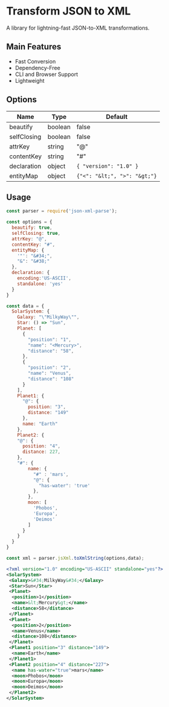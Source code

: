 # Transform JSON to XML

A library for lightning-fast JSON-to-XML transformations.

## Main Features

* Fast Conversion
* Dependency-Free
* CLI and Browser Support
* Lightweight

## Options

| Name | Type | Default
|---|---|---|
| beautify | boolean | false |
| selfClosing | boolean | false |
| attrKey | string | "@" |
| contentKey | string | "#" |
| declaration | object | `{ "version": "1.0" }` |
| entityMap | object | `{"<": "&lt;", ">": "&gt;"}` |

## Usage

```js
const parser = require('json-xml-parse');

const options = {
  beautify: true,
  selfClosing: true,
  attrKey: "@",
  contentKey: "#",
  entityMap: {
    '"': "&#34;",
    "&": "&#38;"
  },
  declaration: {
    encoding:'US-ASCII',
    standalone: 'yes'
  }
}

const data = {
  SolarSystem: {
    Galaxy: "\"MilkyWay\"",
    Star: () => "Sun",
    Planet: [
      {
        "position": "1",
        "name": "<Mercury>",
        "distance": "58",
      },
      {
        "position": "2",
        "name": "Venus",
        "distance": "108"
      }
    ],
    Planet1: {
      "@": {
        position: "3",
        distance: "149"
      },
      name: "Earth"
    },
    Planet2: {
    "@": {
      position: "4",
      distance: 227,
    },
    "#": {
        name: {
          "#" : 'mars',
          "@": {
            "has-water": 'true'
          },
        },
        moon: [
          'Phobos',
          'Europa',
          'Deimos'
        ]
      }
    }
  }
}

const xml = parser.jsXml.toXmlString(options,data);
```

```xml
<?xml version="1.0" encoding="US-ASCII" standalone="yes"?>
<SolarSystem>
 <Galaxy>&#34;MilkyWay&#34;</Galaxy>
 <Star>Sun</Star>
 <Planet>
  <position>1</position>
  <name>&lt;Mercury&gt;</name>
  <distance>58</distance>
 </Planet>
 <Planet>
  <position>2</position>
  <name>Venus</name>
  <distance>108</distance>
 </Planet>
 <Planet1 position="3" distance="149">
  <name>Earth</name>
 </Planet1>
 <Planet2 position="4" distance="227">
  <name has-water="true">mars</name>
  <moon>Phobos</moon>
  <moon>Europa</moon>
  <moon>Deimos</moon>
 </Planet2>
</SolarSystem>
```
